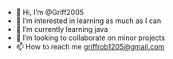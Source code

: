 - 👋 Hi, I’m @Griff2005
- 👀 I’m interested in learning as much as I can
- 🌱 I’m currently learning java
- 💞️ I’m looking to collaborate on minor projects
- 📫 How to reach me griffrob1205@gmail.com

<!---
Griff2005/Griff2005 is a ✨ special ✨ repository because its `README.md` (this file) appears on your GitHub profile.
You can click the Preview link to take a look at your changes.
--->
